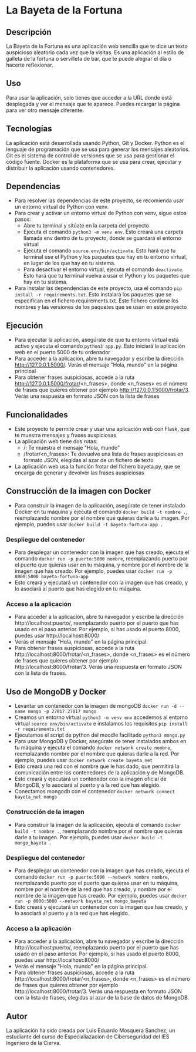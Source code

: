 # La Bayeta de la Fortuna

## Descripción
La Bayeta de la Fortuna es una aplicación web sencilla que te dice un texto auspicioso aleatorio cada vez que la visitas. Es una aplicación al estilo de galleta de la fortuna o servilleta de bar, que te puede alegrar el día o hacerte reflexionar.

## Uso
Para usar la aplicación, solo tienes que acceder a la URL donde está desplegada y ver el mensaje que te aparece. Puedes recargar la página para ver otro mensaje diferente.

## Tecnologías
La aplicación está desarrollada usando Python, Git y Docker. Python es el lenguaje de programación que se usa para generar los mensajes aleatorios. Git es el sistema de control de versiones que se usa para gestionar el código fuente. Docker es la plataforma que se usa para crear, ejecutar y distribuir la aplicación usando contenedores.

## Dependencias
- Para resolver las dependencias de este proyecto, se recomienda usar un entorno virtual de Python con venv.
- Para crear y activar un entorno virtual de Python con venv, sigue estos pasos:
    - Abre tu terminal y sitúate en la carpeta del proyecto
    - Ejecuta el comando `python3 -m venv env`. Esto creará una carpeta llamada env dentro de tu proyecto, donde se guardará el entorno virtual
    - Ejecuta el comando `source env/bin/activate`. Esto hará que tu terminal use el Python y los paquetes que hay en tu entorno virtual, en lugar de los que hay en tu sistema.
    - Para desactivar el entorno virtual, ejecuta el comando `deactivate`. Esto hará que tu terminal vuelva a usar el Python y los paquetes que hay en tu sistema.
- Para instalar las dependencias de este proyecto, usa el comando `pip install -r requirements.txt`. Esto instalará los paquetes que se especifican en el fichero requirements.txt. Este fichero contiene los nombres y las versiones de los paquetes que se usan en este proyecto

## Ejecución
- Para ejecutar la aplicación, asegúrate de que tu entorno virtual está activo y ejecuta el comando `python3 app.py`. Esto iniciará la aplicación web en el puerto 5000 de tu ordenador
- Para acceder a la aplicación, abre tu navegador y escribe la dirección http://127.0.0.1:5000/. Verás el mensaje "Hola, mundo" en la página principal
- Para obtener frases auspiciosas, accede a la ruta http://127.0.0.1:5000/frotar/<n_frases>, donde <n_frases> es el número de frases que quieres obtener por ejemplo http://127.0.0.1:5000/frotar/3. Verás una respuesta en formato JSON con la lista de frases

## Funcionalidades
- Este proyecto te permite crear y usar una aplicación web con Flask, que te muestra mensajes y frases auspiciosas
- La aplicación web tiene dos rutas:
    - /: Te muestra el mensaje "Hola, mundo"
    - /frotar/<n_frases>: Te devuelve una lista de frases auspiciosas en formato JSON, elegidas al azar de un fichero de texto
- La aplicación web usa la función frotar del fichero bayeta.py, que se encarga de generar y devolver las frases auspiciosas

## Construcción de la imagen con Docker
- Para construir la imagen de la aplicación, asegúrate de tener instalado Docker en tu máquina y ejecuta el comando `docker build -t nombre .`, reemplazando nombre por el nombre que quieras darle a tu imagen. Por ejemplo, puedes usar `docker build -t bayeta-fortuna-app .`

### Despliegue del contenedor
- Para desplegar un contenedor con la imagen que has creado, ejecuta el comando `docker run -p puerto:5000 nombre`, reemplazando puerto por el puerto que quieras usar en tu máquina, y nombre por el nombre de la imagen que has creado. Por ejemplo, puedes usar `docker run -p 8000:5000 bayeta-fortuna-app`
- Esto creará y ejecutará un contenedor con la imagen que has creado, y lo asociará al puerto que has elegido en tu máquina.

### Acceso a la aplicación
- Para acceder a la aplicación, abre tu navegador y escribe la dirección http://localhost:puerto/, reemplazando puerto por el puerto que has usado en el paso anterior. Por ejemplo, si has usado el puerto 8000, puedes usar http://localhost:8000/
- Verás el mensaje "Hola, mundo" en la página principal.
- Para obtener frases auspiciosas, accede a la ruta http://localhost:8000/frotar/<n_frases>, donde <n_frases> es el número de frases que quieres obtener por ejemplo http://localhost:8000/frotar/3. Verás una respuesta en formato JSON con la lista de frases.

## Uso de MongoDB y Docker
- Levantar un contenedor con la imagen de mongoDB `docker run -d --name mongo -p 27017:27017 mongo`
- Creamos un entorno virtual `python3 -m venv env` accedemos al entorno virtual `source env/bin/activate` e instalamos los requisitos `pip install -r requirements.txt`
- Ejecutamos el script de python del moodle facilitado `python3 mongo.py`
- Para usar MongoDB y Docker, asegúrate de tener instalados ambos en tu máquina y ejecuta el comando `docker network create nombre`, reemplazando nombre por el nombre que quieras darle a la red. Por ejemplo, puedes usar `docker network create bayeta_net`
- Esto creará una red con el nombre que le has dado, que permitirá la comunicación entre los contenedores de la aplicación y de MongoDB.
- Esto creará y ejecutará un contenedor con la imagen oficial de MongoDB, y lo asociará al puerto y a la red que has elegido.
- Conectamos mongodb con el contenedor `docker network connect bayeta_net mongo`

### Construcción de la imagen
- Para construir la imagen de la aplicación, ejecuta el comando `docker build -t nombre .`, reemplazando nombre por el nombre que quieras darle a tu imagen. Por ejemplo, puedes usar `docker build -t mongo_bayeta .`

### Despliegue del contenedor
- Para desplegar un contenedor con la imagen que has creado, ejecuta el comando `docker run -p puerto:5000 --network nombre nombre`, reemplazando puerto por el puerto que quieras usar en tu máquina, nombre por el nombre de la red que has creado, y nombre por el nombre de la imagen que has creado. Por ejemplo, puedes usar `docker run -p 8000:5000 --network bayeta_net mongo_bayeta`
- Esto creará y ejecutará un contenedor con la imagen que has creado, y lo asociará al puerto y a la red que has elegido.

### Acceso a la aplicación
- Para acceder a la aplicación, abre tu navegador y escribe la dirección http://localhost:puerto/, reemplazando puerto por el puerto que has usado en el paso anterior. Por ejemplo, si has usado el puerto 8000, puedes usar http://localhost:8000/
- Verás el mensaje "Hola, mundo" en la página principal.
- Para obtener frases auspiciosas, accede a la ruta http://localhost:8000/frotar/<n_frases>, donde <n_frases> es el número de frases que quieres obtener por ejemplo http://localhost:8000/frotar/3. Verás una respuesta en formato JSON con la lista de frases, elegidas al azar de la base de datos de MongoDB.

## Autor
La aplicación ha sido creada por Luis Eduardo Mosquera Sanchez, un estudiante del curso de Especialiazacion de Ciberseguridad del IES Ingeniero de la Cierva.
